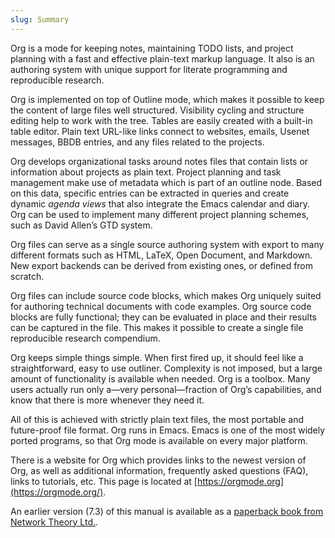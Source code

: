 ```yaml
---
slug: Summary
---
```


Org is a mode for keeping notes, maintaining TODO lists, and project planning with a fast and effective plain-text markup language. It also is an authoring system with unique support for literate programming and reproducible research.

Org is implemented on top of Outline mode, which makes it possible to keep the content of large files well structured. Visibility cycling and structure editing help to work with the tree. Tables are easily created with a built-in table editor. Plain text URL-like links connect to websites, emails, Usenet messages, BBDB entries, and any files related to the projects.

Org develops organizational tasks around notes files that contain lists or information about projects as plain text. Project planning and task management make use of metadata which is part of an outline node. Based on this data, specific entries can be extracted in queries and create dynamic *agenda views* that also integrate the Emacs calendar and diary. Org can be used to implement many different project planning schemes, such as David Allen’s GTD system.

Org files can serve as a single source authoring system with export to many different formats such as HTML, LaTeX, Open Document, and Markdown. New export backends can be derived from existing ones, or defined from scratch.

Org files can include source code blocks, which makes Org uniquely suited for authoring technical documents with code examples. Org source code blocks are fully functional; they can be evaluated in place and their results can be captured in the file. This makes it possible to create a single file reproducible research compendium.

Org keeps simple things simple. When first fired up, it should feel like a straightforward, easy to use outliner. Complexity is not imposed, but a large amount of functionality is available when needed. Org is a toolbox. Many users actually run only a—very personal—fraction of Org’s capabilities, and know that there is more whenever they need it.

All of this is achieved with strictly plain text files, the most portable and future-proof file format. Org runs in Emacs. Emacs is one of the most widely ported programs, so that Org mode is available on every major platform.

There is a website for Org which provides links to the newest version of Org, as well as additional information, frequently asked questions (FAQ), links to tutorials, etc. This page is located at [https://orgmode.org](https://orgmode.org/).

An earlier version (7.3) of this manual is available as a [paperback book from Network Theory Ltd.](http://www.network-theory.co.uk/org/manual/).
